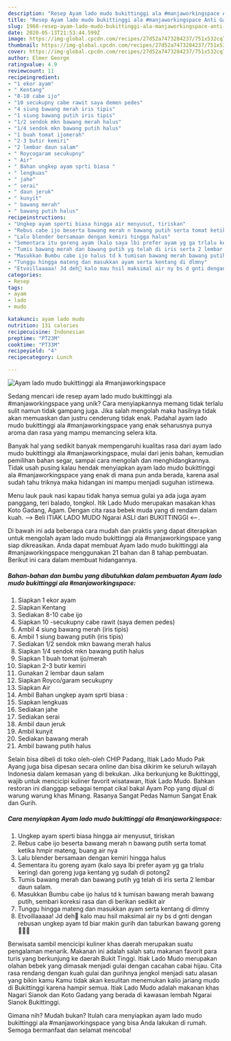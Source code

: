 ```yaml
---
description: "Resep Ayam lado mudo bukittinggi ala #manjaworkingspace Anti Gagal"
title: "Resep Ayam lado mudo bukittinggi ala #manjaworkingspace Anti Gagal"
slug: 1960-resep-ayam-lado-mudo-bukittinggi-ala-manjaworkingspace-anti-gagal
date: 2020-05-13T21:53:44.599Z
image: https://img-global.cpcdn.com/recipes/27d52a7473284237/751x532cq70/ayam-lado-mudo-bukittinggi-ala-manjaworkingspace-foto-resep-utama.jpg
thumbnail: https://img-global.cpcdn.com/recipes/27d52a7473284237/751x532cq70/ayam-lado-mudo-bukittinggi-ala-manjaworkingspace-foto-resep-utama.jpg
cover: https://img-global.cpcdn.com/recipes/27d52a7473284237/751x532cq70/ayam-lado-mudo-bukittinggi-ala-manjaworkingspace-foto-resep-utama.jpg
author: Elmer George
ratingvalue: 4.9
reviewcount: 11
recipeingredient:
- "1 ekor ayam"
- " Kentang"
- "8-10 cabe ijo"
- "10 secukupny cabe rawit saya demen pedes"
- "4 siung bawang merah iris tipis"
- "1 siung bawang putih iris tipis"
- "1/2 sendok mkn bawang merah halus"
- "1/4 sendok mkn bawang putih halus"
- "1 buah tomat ijomerah"
- "2-3 butir kemiri"
- "2 lembar daun salam"
- " Roycogaram secukupny"
- " Air"
- " Bahan ungkep ayam sprti biasa "
- " lengkuas"
- " jahe"
- " serai"
- " daun jeruk"
- " kunyit"
- " bawang merah"
- " bawang putih halus"
recipeinstructions:
- "Ungkep ayam sperti biasa hingga air menyusut, tiriskan"
- "Rebus cabe ijo beserta bawang merah n bawang putih serta tomat ketika hmpir mateng, buang air nya"
- "Lalu blender bersamaan dengan kemiri hingga halus"
- "Sementara itu goreng ayam (kalo saya lbi prefer ayam yg ga trlalu kering) dan goreng juga kentang yg sudah di potong2"
- "Tumis bawang merah dan bawang putih yg telah di iris serta 2 lembar daun salam."
- "Masukkan Bumbu cabe ijo halus td k tumisan bawang merah bawang putih, sembari koreksi rasa dan di berikan sedikit air"
- "Tunggu hingga mateng dan masukkan ayam serta kentang di dlmny"
- "Etvoillaaaaa! Jd deh🤗 kalo mau hsil maksimal air ny bs d gnti dengan rebusan ungkep ayam td biar makin gurih dan taburkan bawang goreng💁🏼‍♀️"
categories:
- Resep
tags:
- ayam
- lado
- mudo

katakunci: ayam lado mudo 
nutrition: 131 calories
recipecuisine: Indonesian
preptime: "PT23M"
cooktime: "PT33M"
recipeyield: "4"
recipecategory: Lunch

---
```



![Ayam lado mudo bukittinggi ala #manjaworkingspace](https://img-global.cpcdn.com/recipes/27d52a7473284237/751x532cq70/ayam-lado-mudo-bukittinggi-ala-manjaworkingspace-foto-resep-utama.jpg)

Sedang mencari ide resep ayam lado mudo bukittinggi ala #manjaworkingspace yang unik? Cara menyiapkannya memang tidak terlalu sulit namun tidak gampang juga. Jika salah mengolah maka hasilnya tidak akan memuaskan dan justru cenderung tidak enak. Padahal ayam lado mudo bukittinggi ala #manjaworkingspace yang enak seharusnya punya aroma dan rasa yang mampu memancing selera kita.

Banyak hal yang sedikit banyak mempengaruhi kualitas rasa dari ayam lado mudo bukittinggi ala #manjaworkingspace, mulai dari jenis bahan, kemudian pemilihan bahan segar, sampai cara mengolah dan menghidangkannya. Tidak usah pusing kalau hendak menyiapkan ayam lado mudo bukittinggi ala #manjaworkingspace yang enak di mana pun anda berada, karena asal sudah tahu triknya maka hidangan ini mampu menjadi suguhan istimewa.

Menu lauk pauk nasi kapau tidak hanya semua gulai ya ada juga ayam panggang, teri balado, tongkol. Itik Lado Mudo merupakan masakan khas Koto Gadang, Agam. Dengan cita rasa bebek muda yang di rendam dalam kuah. --&gt; Beli ITIAK LADO MUDO Ngarai ASLI dari BUKITTINGGI &lt;--.


Di bawah ini ada beberapa cara mudah dan praktis yang dapat diterapkan untuk mengolah ayam lado mudo bukittinggi ala #manjaworkingspace yang siap dikreasikan. Anda dapat membuat Ayam lado mudo bukittinggi ala #manjaworkingspace menggunakan 21 bahan dan 8 tahap pembuatan. Berikut ini cara dalam membuat hidangannya.

<!--inarticleads1-->

##### Bahan-bahan dan bumbu yang dibutuhkan dalam pembuatan Ayam lado mudo bukittinggi ala #manjaworkingspace:

1. Siapkan 1 ekor ayam
1. Siapkan  Kentang
1. Sediakan 8-10 cabe ijo
1. Siapkan 10 -secukupny cabe rawit (saya demen pedes)
1. Ambil 4 siung bawang merah (iris tipis)
1. Ambil 1 siung bawang putih (iris tipis)
1. Sediakan 1/2 sendok mkn bawang merah halus
1. Siapkan 1/4 sendok mkn bawang putih halus
1. Siapkan 1 buah tomat ijo/merah
1. Siapkan 2-3 butir kemiri
1. Gunakan 2 lembar daun salam
1. Siapkan  Royco/garam secukupny
1. Siapkan  Air
1. Ambil  Bahan ungkep ayam sprti biasa :
1. Siapkan  lengkuas
1. Sediakan  jahe
1. Sediakan  serai
1. Ambil  daun jeruk
1. Ambil  kunyit
1. Sediakan  bawang merah
1. Ambil  bawang putih halus


Selain bisa dibeli di toko oleh-oleh CHIP Padang, Itiak Lado Mudo Pak Ayang juga bisa dipesan secara online dan bisa dikirim ke seluruh wilayah Indonesia dalam kemasan yang di bekukan. Jika berkunjung ke Bukittinggi, wajib untuk mencicipi kuliner favorit wisatawan, Itiak Lado Mudo. Bahkan restoran ini dianggap sebagai tempat cikal bakal Ayam Pop yang dijual di warung warung khas Minang. Rasanya Sangat Pedas Namun Sangat Enak dan Gurih. 

<!--inarticleads2-->

##### Cara menyiapkan Ayam lado mudo bukittinggi ala #manjaworkingspace:

1. Ungkep ayam sperti biasa hingga air menyusut, tiriskan
1. Rebus cabe ijo beserta bawang merah n bawang putih serta tomat ketika hmpir mateng, buang air nya
1. Lalu blender bersamaan dengan kemiri hingga halus
1. Sementara itu goreng ayam (kalo saya lbi prefer ayam yg ga trlalu kering) dan goreng juga kentang yg sudah di potong2
1. Tumis bawang merah dan bawang putih yg telah di iris serta 2 lembar daun salam.
1. Masukkan Bumbu cabe ijo halus td k tumisan bawang merah bawang putih, sembari koreksi rasa dan di berikan sedikit air
1. Tunggu hingga mateng dan masukkan ayam serta kentang di dlmny
1. Etvoillaaaaa! Jd deh🤗 kalo mau hsil maksimal air ny bs d gnti dengan rebusan ungkep ayam td biar makin gurih dan taburkan bawang goreng💁🏼‍♀️


Berwisata sambil mencicipi kuliner khas daerah merupakan suatu pengalaman menarik. Makanan ini adalah salah satu makanan favorit para turis yang berkunjung ke daerah Bukit Tinggi. Itiak Lado Mudo merupakan olahan bebek yang dimasak menjadi gulai dengan cacahan cabai hijau. Cita rasa rendang dengan kuah gulai dan gurihnya jengkol menjadi satu alasan yang bikin kamu Kamu tidak akan kesulitan menemukan kalio jariang mudo di Bukittinggi karena hampir semua. Itiak Lado Mudo adalah makanan khas Nagari Sianok dan Koto Gadang yang berada di kawasan lembah Ngarai Sianok Bukittinggi. 

Gimana nih? Mudah bukan? Itulah cara menyiapkan ayam lado mudo bukittinggi ala #manjaworkingspace yang bisa Anda lakukan di rumah. Semoga bermanfaat dan selamat mencoba!
